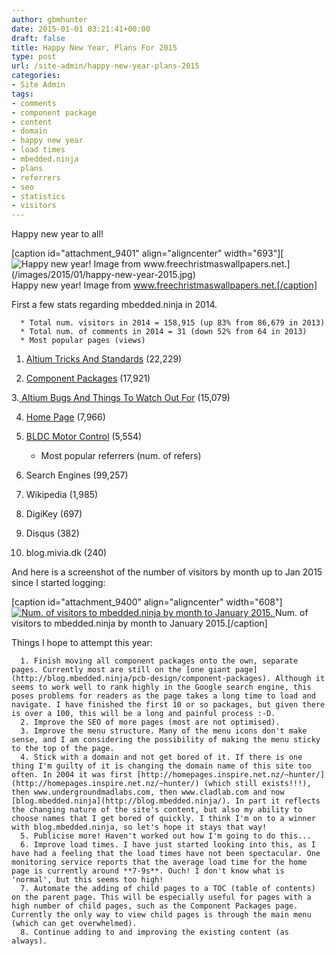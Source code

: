 ```yaml
---
author: gbmhunter
date: 2015-01-01 03:21:41+00:00
draft: false
title: Happy New Year, Plans For 2015
type: post
url: /site-admin/happy-new-year-plans-2015
categories:
- Site Admin
tags:
- comments
- component package
- content
- domain
- happy new year
- load times
- mbedded.ninja
- plans
- referrers
- seo
- statistics
- visitors
---
```


Happy new year to all!



[caption id="attachment_9401" align="aligncenter" width="693"][![Happy new year! Image from www.freechristmaswallpapers.net.](/images/2015/01/happy-new-year-2015.jpg)
](/images/2015/01/happy-new-year-2015.jpg) Happy new year! Image from www.freechristmaswallpapers.net.[/caption]



First a few stats regarding mbedded.ninja in 2014.





	  * Total num. visitors in 2014 = 158,915 (up 83% from 86,679 in 2013)
	  * Total num. of comments in 2014 = 31 (down 52% from 64 in 2013)
	  * Most popular pages (views)  

1. [Altium Tricks And Standards](http://blog.mbedded.ninja/electronics/general/altium/altium-tricks-and-standards) (22,229)  

2. [Component Packages](http://blog.mbedded.ninja/pcb-design/component-packages) (17,921)  

3.[ Altium Bugs And Things To Watch Out For](http://blog.mbedded.ninja/electronics/general/altium/altium-bugs-and-things-to-watch-out-for) (15,079)  

4. [Home Page](http://blog.mbedded.ninja/) (7,966)  

5. [BLDC Motor Control](http://blog.mbedded.ninja/electronics/circuit-design/bldc-motor-control) (5,554)
	  * Most popular referrers (num. of refers)  

1. Search Engines (99,257)  

2. Wikipedia (1,985)  

3. DigiKey (697)  

4. Disqus (382)  

5. blog.mivia.dk (240)



And here is a screenshot of the number of visitors by month up to Jan 2015 since I started logging:



[caption id="attachment_9400" align="aligncenter" width="608"][![Num. of visitors to mbedded.ninja by month to January 2015.](/images/2015/01/mbedded-ninja-visitor-stats-by-month-to-jan-2015.png)
](/images/2015/01/mbedded-ninja-visitor-stats-by-month-to-jan-2015.png) Num. of visitors to mbedded.ninja by month to January 2015.[/caption]



Things I hope to attempt this year:





	  1. Finish moving all component packages onto the own, separate pages. Currently most are still on the [one giant page](http://blog.mbedded.ninja/pcb-design/component-packages). Although it seems to work well to rank highly in the Google search engine, this poses problems for readers as the page takes a long time to load and navigate. I have finished the first 10 or so packages, but given there is over a 100, this will be a long and painful process :-D.
	  2. Improve the SEO of more pages (most are not optimised).
	  3. Improve the menu structure. Many of the menu icons don't make sense, and I am considering the possibility of making the menu sticky to the top of the page.
	  4. Stick with a domain and not get bored of it. If there is one thing I'm guilty of it is changing the domain name of this site too often. In 2004 it was first [http://homepages.inspire.net.nz/~hunter/](http://homepages.inspire.net.nz/~hunter/) (which still exists!!!), then www.undergroundmadlabs.com, then www.cladlab.com and now [blog.mbedded.ninja](http://blog.mbedded.ninja/). In part it reflects the changing nature of the site's content, but also my ability to choose names that I get bored of quickly. I think I'm on to a winner with blog.mbedded.ninja, so let's hope it stays that way!
	  5. Publicise more! Haven't worked out how I'm going to do this...
	  6. Improve load times. I have just started looking into this, as I have had a feeling that the load times have not been spectacular. One monitoring service reports that the average load time for the home page is currently around **7-9s**. Ouch! I don't know what is 'normal', but this seems too high!
	  7. Automate the adding of child pages to a TOC (table of contents) on the parent page. This will be especially useful for pages with a high number of child pages, such as the Component Packages page. Currently the only way to view child pages is through the main menu (which can get overwhelmed).
	  8. Continue adding to and improving the existing content (as always).

